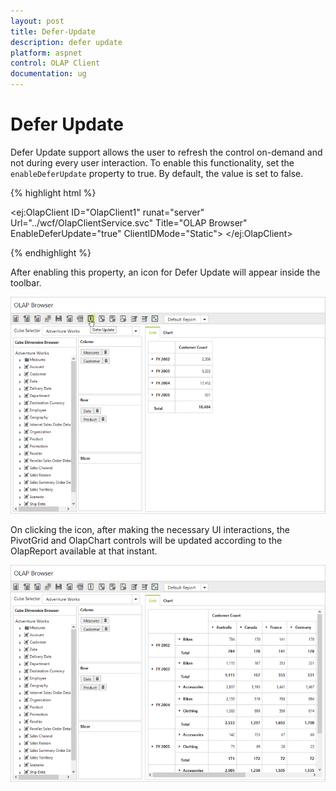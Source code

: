 ```yaml
---
layout: post
title: Defer-Update
description: defer update
platform: aspnet
control: OLAP Client
documentation: ug
---
```


# Defer Update

Defer Update support allows the user to refresh the control on-demand and not during every user interaction. To enable this functionality, set the `enableDeferUpdate` property to true. By default, the value is set to false.

{% highlight html %}

   <ej:OlapClient ID="OlapClient1" runat="server" Url="../wcf/OlapClientService.svc" Title="OLAP Browser" EnableDeferUpdate="true" ClientIDMode="Static"> </ej:OlapClient>

{% endhighlight %}

After enabling this property, an icon for Defer Update will appear inside the toolbar.

![](Defer-Update_images/deferupdate.png) 

On clicking the icon, after making the necessary UI interactions, the PivotGrid and OlapChart controls will be updated according to the OlapReport available at that instant.

![](Defer-Update_images/deferupdate1.png) 


